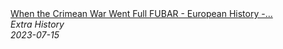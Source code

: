 <!--2024-07-21 00:21:39-->
<div class="yb">
  <a class="nodecor" href="/index.html?istoriya/when_the_crimean_war_went_full_fubar_-_european_history_-_extra_history">
    <img class="preview" data-videoid="LlzIvneMCII" src="https://i.ytimg.com/vi/LlzIvneMCII/hqdefault.jpg" align="middle" alt="">
  </a>
  <div class="inlbl text">
    <a class="nodecor" href="/index.html?istoriya/when_the_crimean_war_went_full_fubar_-_european_history_-_extra_history">When the Crimean War Went Full FUBAR - European History -...</a><br>
    <i class="smaller2">Extra History</i><br>
    <i class="smaller3">2023-07-15</i>
  </div>
</div>
